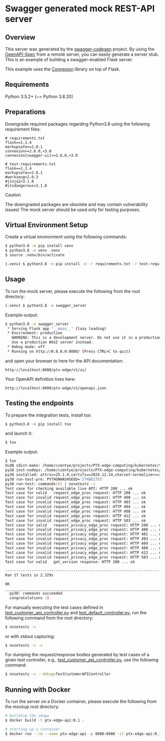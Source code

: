 # Swagger generated mock REST-API server

## Overview
This server was generated by the [swagger-codegen](https://github.com/swagger-api/swagger-codegen) project. By using the
[OpenAPI-Spec](https://github.com/swagger-api/swagger-core/wiki) from a remote server, you can easily generate a server stub.  This
is an example of building a swagger-enabled Flask server.

This example uses the [Connexion](https://github.com/zalando/connexion) library on top of Flask.

## Requirements
Python 3.5.2+ (~= Python 3.8.20)

## Preparations
Downgrade required packages regarding Python3.8 using the following requirement files:
```pycon
# requirements.txt
flask==1.1.4
markupsafe==2.0.1
connexion>=2.6.0,<3.0
connexion[swagger-ui]>=2.6.0,<3.0
```
```pycon
# test-requirements.txt
flask==1.1.4
markupsafe==2.0.1
#werkzeug<2.0.3
#jinja2<3.1.0
#itsdangerous<2.1.0
```
> [!CAUTION]
> 
> The downgraded packages are obsolete and may contain vulnerability issues!
> The mock server should be used only for testing purposes.

## Virtual Environment Setup

Create a virtual environment using the following commands:

```bash
$ python3.8 -m pip install venv
$ python3.8 -m venv .venv
$ source .venv/bin/activate

(.venv) $ python3.8 -m pip install -U -r requirements.txt -r test-requirements.txt
```

## Usage
To run the mock server, please execute the following from the root directory:
```bash
(.venv) $ python3.8 -m swagger_server
```

Example output:
```bash
$ python3.8 -m swagger_server
 * Serving Flask app "__main__" (lazy loading)
 * Environment: production
   WARNING: This is a development server. Do not use it in a production deployment.
   Use a production WSGI server instead.
 * Debug mode: off
 * Running on http://0.0.0.0:8080/ (Press CTRL+C to quit)
```

and open your browser to here for the API documentation:
```
http://localhost:8080/ptx-edge/v1/ui/
```

Your OpenAPI definition lives here:
```
http://localhost:8080/ptx-edge/v1/openapi.json
```

## Testing the endpoints
To prepare the integration tests, install tox:
```bash
$ python3.8 -m pip install tox
```

and launch it:
```bash
$ tox
```

Example output:
```bash
$ tox
GLOB sdist-make: /home/czentye/projects/PTX-edge-computing/kubernetes/test/mock-api/setup.py
py38 inst-nodeps: /home/czentye/projects/PTX-edge-computing/kubernetes/test/mock-api/.tox/.tmp/package/1/swagger_server-1.0.0.zip
py38 installed: attrs==25.1.0,certifi==2024.12.14,charset-normalizer==3.4.1,click==7.1.2,clickclick==20.10.2,connexion==2.14.2,coverage==7.6.1,distlib==0.3.9,filelock==3.16.1,Flask==1.1.4,Flask-Testing==0.8.0,idna==3.10,importlib_resources==6.4.5,inflection==0.5.1,itsdangerous==1.1.0,Jinja2==2.11.3,jsonschema==4.23.0,jsonschema-specifications==2023.12.1,MarkupSafe==2.0.1,nose==1.3.7,packaging==24.2,pkgutil_resolve_name==1.3.10,platformdirs==4.3.6,pluggy==1.5.0,py==1.11.0,python-dateutil==2.6.0,PyYAML==6.0.2,randomize==0.14,referencing==0.35.1,requests==2.32.3,rpds-py==0.20.1,six==1.17.0,swagger-ui-bundle==0.0.9,swagger_server @ file:///home/czentye/projects/PTX-edge-computing/kubernetes/test/mock-api/.tox/.tmp/package/1/swagger_server-1.0.0.zip#sha256=5149ea483f09c5ee9e95ce9d1c7553d8c7f450aba5cc1bfbcc3bd434da745f9f,toml==0.10.2,tox==3.20.1,urllib3==2.2.3,virtualenv==20.29.1,Werkzeug==1.0.1,zipp==3.20.2
py38 run-test-pre: PYTHONHASHSEED='274862753'
py38 run-test: commands[0] | nosetests -v
Test case for checking available live API: HTTP 200 ... ok
Test case for valid   request_edge_proc request: HTTP 200 ... ok
Test case for invalid request_edge_proc request: HTTP 400 ... ok
Test case for invalid request_edge_proc request: HTTP 403 ... ok
Test case for invalid request_edge_proc request: HTTP 404 ... ok
Test case for invalid request_edge_proc request: HTTP 408 ... ok
Test case for invalid request_edge_proc request: HTTP 412 ... ok
Test case for invalid request_edge_proc request: HTTP 503 ... ok
Test case for valid   request_privacy_edge_proc request: HTTP 200 ... ok
Test case for invalid request_privacy_edge_proc request: HTTP 400 ... ok
Test case for invalid request_privacy_edge_proc request: HTTP 401 ... ok
Test case for invalid request_privacy_edge_proc request: HTTP 403 ... ok
Test case for invalid request_privacy_edge_proc request: HTTP 404 ... ok
Test case for invalid request_privacy_edge_proc request: HTTP 408 ... ok
Test case for invalid request_privacy_edge_proc request: HTTP 412 ... ok
Test case for invalid request_privacy_edge_proc request: HTTP 503 ... ok
Test case for valid   get_version response: HTTP 200 ... ok

----------------------------------------------------------------------
Ran 17 tests in 2.329s

OK
_____________________________________________________________________________________________________ summary _____________________________________________________________________________________________________
  py38: commands succeeded
  congratulations :)

```

For manually executing the test cases defined in
[test_customer_api_controller.py](swagger_server/test/test_customer_api_controller.py)
and
[test_default_controller.py](swagger_server/test/test_default_controller.py),
run the following command from the root directory:
```bash
$ nosetests -v
```
or with stdout capturing:
```bash
$ nosetests -v -s
```

For dumping the request/response bodies generated by test cases of a
given test controller, e.g.,
[test_customer_api_controller.py](swagger_server/test/test_customer_api_controller.py),
use the following command:
```bash
$ nosetests -v --debug=TestCustomerAPIController
```

## Running with Docker
To run the server on a Docker container, please execute the following from the mockup root directory:

```bash
# building the image
$ docker build -t ptx-edge-api:0.1 .

# starting up a container
$ docker run --rm --name ptx-edge-api -p 8080:8080 -it ptx-edge-api:0.1
```